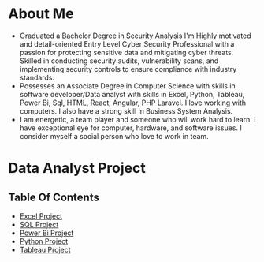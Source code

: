# About Me
- Graduated a Bachelor Degree in Security Analysis I'm Highly motivated and detail-oriented Entry Level Cyber Security Professional with a passion for protecting  sensitive data and mitigating cyber threats. Skilled in conducting security audits, vulnerability scans, and  implementing security controls to ensure compliance with industry standards.
- Possesses an Associate Degree in Computer Science with skills in software developer/Data analyst with skills in Excel, Python, Tableau, Power Bi, Sql, HTML, React, Angular, PHP Laravel. I love working with computers. I also have a strong skill in Business System Analysis.
- I am energetic, a team player and someone who will work hard to learn. I have exceptional eye for computer, hardware, and software issues. I consider myself a social person who love to work in team.

# Data Analyst Project
## Table Of Contents
- [Excel Project](#Excel_Project)
- [SQL Project](#Sql_Project)
- [Power Bi Project](#PowerBi_Project)
- [Python Project](#Python_Project)
- [Tableau Project](#Tableau_Project)

